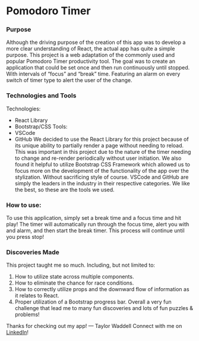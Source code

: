 # Pomodoro Timer

### Purpose
Although the driving purpose of the creation of this app was to develop a more clear understanding of React, the actual app has quite a simple purpose. This project is a web adaptation of the commonly used and popular Pomodoro Timer productivity tool. The goal was to create an application that could be set once and then run continuously until stopped. With intervals of “focus” and “break” time. Featuring an alarm on every switch of timer type to alert the user of the change.

### Technologies and Tools
Technologies:
- React Library
- Bootstrap/CSS
Tools:
- VSCode
- GitHub
We decided to use the React Library for this project because of its unique ability to partially render a page without needing to reload. This was important in this project due to the nature of the timer needing to change and re-render periodically without user initiation.
We also found it helpful to utilize Bootstrap CSS Framework which allowed us to focus more on the development of the functionality of the app over the stylization. Without sacrificing style of course.
VSCode and GitHub are simply the leaders in the industry in their respective categories. We like the best, so these are the tools we used.

### How to use:
To use this application, simply set a break time and a focus time and hit play! The timer will automatically run through the focus time, alert you with and alarm, and then start the break timer. This process will continue until you press stop!

### Discoveries Made
This project taught me so much. Including, but not limited to:
1. How to utilize state across multiple components.
2. How to eliminate the chance for race conditions.
3. How to correctly utilize props and the downward flow of information as it relates to React.
4. Proper utilization of a Bootstrap progress bar.
Overall a very fun challenge that lead me to many fun discoveries and lots of fun puzzles & problems!

Thanks for checking out my app!
— Taylor Waddell
Connect with me on [LinkedIn](https://www.linkedin.com/in/taylorwwaddell/)!
